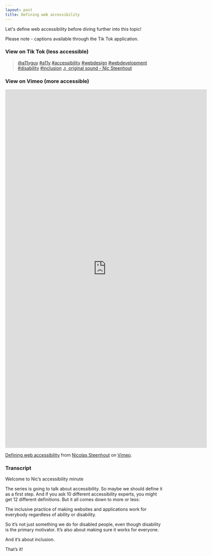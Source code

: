 ```yaml
---
layout: post
title: Defining web accessibility
---
```

Let's define web accessibility before diving further into this topic!

Please note - captions available through the Tik Tok application.

### View on Tik Tok (less accessible)

<blockquote class="tiktok-embed" cite="https://www.tiktok.com/@a11yguy/video/7054644656939879685" data-video-id="7054644656939879685" style="max-width: 605px;min-width: 325px;" > <section> <a target="_blank" title="@a11yguy" href="https://www.tiktok.com/@a11yguy">@a11yguy</a> <a title="a11y" target="_blank" href="https://www.tiktok.com/tag/a11y">#a11y</a> <a title="accessibility" target="_blank" href="https://www.tiktok.com/tag/accessibility">#accessibility</a> <a title="webdesign" target="_blank" href="https://www.tiktok.com/tag/webdesign">#webdesign</a> <a title="webdevelopment" target="_blank" href="https://www.tiktok.com/tag/webdevelopment">#webdevelopment</a> <a title="disability" target="_blank" href="https://www.tiktok.com/tag/disability">#disability</a> <a title="inclusion" target="_blank" href="https://www.tiktok.com/tag/inclusion">#inclusion</a> <a target="_blank" title="♬ original sound - Nic Steenhout" href="https://www.tiktok.com/music/original-sound-7054644643664857862">♬ original sound - Nic Steenhout</a> </section> </blockquote> <script async src="https://www.tiktok.com/embed.js"></script>


### View on Vimeo (more accessible)

<iframe title="Defining web accessibility" src="https://player.vimeo.com/video/670393360?h=d9c33cbc26" width="640" height="1138" frameborder="0" allow="fullscreen; picture-in-picture" allowfullscreen></iframe>
<p><a href="https://vimeo.com/670393360">Defining web accessibility</a> from <a href="https://vimeo.com/a11yminute">Nicolas Steenhout</a> on <a href="https://vimeo.com">Vimeo</a>.</p>



### Transcript

Welcome to Nic’s accessibility minute

The series is going to talk about accessibility. So maybe we should define it as a first step. And if you ask 10 different accessibility experts, you might get 12 different definitions. But it all comes down to more or less:

The inclusive practice of making websites and applications work for everybody regardless of ability or disability.

So it’s not just something we do for disabled people, even though disability is the primary motivator. It’s also about making sure it works for everyone. 

And it’s about inclusion.

That’s it!
